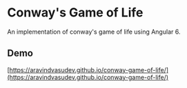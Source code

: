 # Conway's Game of Life
An implementation of conway's game of life using Angular 6.

## Demo
[https://aravindvasudev.github.io/conway-game-of-life/](https://aravindvasudev.github.io/conway-game-of-life/)